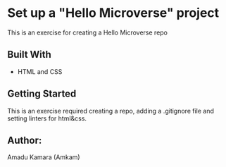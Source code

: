 # Set up a "Hello Microverse" project

This is an exercise for creating a Hello Microverse repo

## Built With

- HTML and CSS

## Getting Started

This is an exercise required creating a repo, adding a .gitignore file and setting linters for html&css.

## Author:

Amadu Kamara (Amkam)
